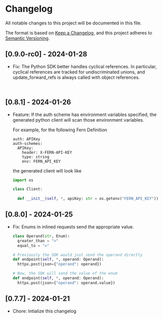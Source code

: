 # Changelog

All notable changes to this project will be documented in this file.

The format is based on [Keep a Changelog](https://keepachangelog.com/en/1.0.0/),
and this project adheres to [Semantic Versioning](https://semver.org/spec/v2.0.0.html).

<!-- ## Unreleased -->

## [0.9.0-rc0] - 2024-01-28
- Fix: The Python SDK better handles cyclical references. In particular, 
  cyclical references are tracked for undiscriminated unions, 
  and update_forward_refs is always called with object references.
  ```


## [0.8.1] - 2024-01-26
- Feature: If the auth scheme has environment variables specified, 
  the generated python client will scan those environment variables. 

  For example, for the following Fern Definition 
  ```
  auth: APIKey
  auth-schemes:
    APIKey:
      header: X-FERN-API-KEY
      type: string
      env: FERN_API_KEY
  ```
  the generated client will look like
  ```python
  import os

  class Client: 
     
    def __init__(self, *, apiKey: str = os.getenv("FERN_API_KEY"))
  ```

## [0.8.0] - 2024-01-25
- Fix: Enums in inlined requests send the appropriate value.
  ```python
  class Operand(str, Enum):
    greater_than = ">"
    equal_to = "="
  
  # Previously the SDK would just send the operand directly
  def endpoint(self, *, operand: Operand): 
    httpx.post(json={"operand": operand})
  
  # Now, the SDK will send the value of the enum
  def endpoint(self, *, operand: Operand): 
    httpx.post(json={"operand": operand.value})
  ```

## [0.7.7] - 2024-01-21

- Chore: Intialize this changelog